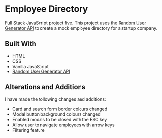 # Employee Directory

Full Stack JavaScript project five. This project uses the [Random User Generator API](https://randomuser.me/) to create a
mock employee directory for a startup company.

## Built With

- HTML
- CSS
- Vanilla JavaScript
- [Random User Generator API](https://randomuser.me/)

## Alterations and Additions

I have made the following changes and additions:

- Card and search form border colours changed
- Modal button background colours changed
- Enabled modals to be closed with the ESC key
- Allow user to navigate employees with arrow keys
- Filtering feature
